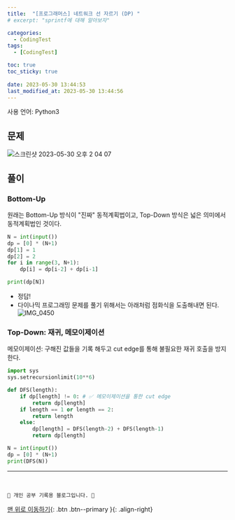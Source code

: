 ```yaml
---
title:  "[프로그래머스] 네트워크 선 자르기 (DP) "
# excerpt: "sprintf에 대해 알아보자"

categories:
  - CodingTest
tags:
  - [CodingTest]

toc: true
toc_sticky: true
 
date: 2023-05-30 13:44:53
last_modified_at: 2023-05-30 13:44:56
---
```


사용 언어: Python3

## 문제
![스크린샷 2023-05-30 오후 2 04 07](https://github.com/minju412/jenkins-test/assets/59405576/c456b9d9-272e-4bba-80a3-dc0db115ffe7)


## 풀이
### Bottom-Up
원래는 Bottom-Up 방식이 "진짜" 동적계획법이고, Top-Down 방식은 넓은 의미에서 동적계획법인 것이다.
```py
N = int(input())
dp = [0] * (N+1)
dp[1] = 1
dp[2] = 2
for i in range(3, N+1):
    dp[i] = dp[i-2] + dp[i-1]

print(dp[N])
```
- 정답!
- 다이나믹 프로그래밍 문제를 풀기 위해서는 아래처럼 점화식을 도출해내면 된다.
    ![IMG_0450](https://github.com/minju412/jenkins-test/assets/59405576/04d44f20-3ba1-4cb3-b60e-2b6ea3611b8b)


### Top-Down: 재귀, 메모이제이션
메모이제이션: 구해진 값들을 기록 해두고 cut edge를 통해 불필요한 재귀 호출을 방지한다.
```py
import sys
sys.setrecursionlimit(10**6)

def DFS(length):
    if dp[length] != 0: # ✅ 메모이제이션을 통한 cut edge
        return dp[length]
    if length == 1 or length == 2:
        return length
    else:
        dp[length] = DFS(length-2) + DFS(length-1)
        return dp[length]

N = int(input())
dp = [0] * (N+1)
print(DFS(N))
```







***
<br>


    💛 개인 공부 기록용 블로그입니다. 👻

[맨 위로 이동하기](#){: .btn .btn--primary }{: .align-right}
